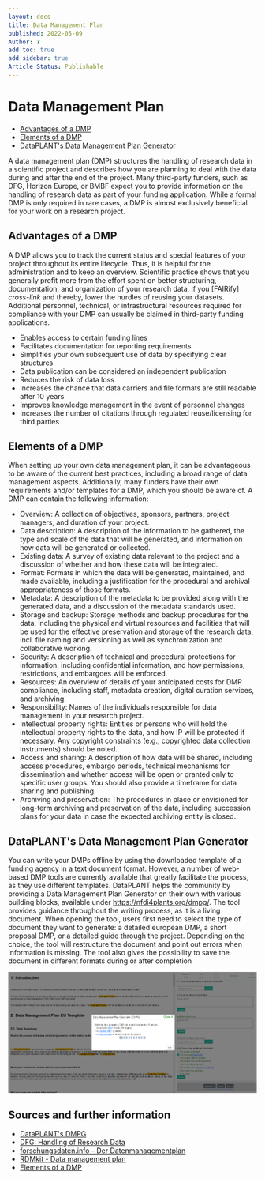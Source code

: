 ```yaml
---
layout: docs
title: Data Management Plan
published: 2022-05-09
Author: ?
add toc: true
add sidebar: true
Article Status: Publishable
---
```


# Data Management Plan

- [Advantages of a DMP](#Advantages-of-a-DMP)
- [Elements of a DMP](#Elements-of-a-DMP)
- [DataPLANT's Data Management Plan Generator](#DataPLANT's-Data-Management-Plan-Generator)


A data management plan (DMP) structures the handling of research data in a scientific project and describes how you are planning to deal with the data during and after the end of the project. Many third-party funders, such as DFG, Horizon Europe, or BMBF expect you to provide information on the handling of research data as part of your funding application. While a formal DMP is only required in rare cases, a DMP is almost exclusively beneficial for your work on a research project. 

## Advantages of a DMP
A DMP allows you to track the current status and special features of your project throughout its entire lifecycle. Thus, it is helpful for the administration and to keep an overview. 
Scientific practice shows that you generally profit more from the effort spent on better structuring, documentation, and organization of your research data, if you [FAIRify] *cross-link* and thereby, lower the hurdles of reusing your datasets.
Additional personnel, technical, or infrastructural resources required for compliance with your DMP can usually be claimed in third-party funding applications. 

- Enables access to certain funding lines	
- Facilitates documentation for reporting requirements	
- Simplifies your own subsequent use of data by specifying clear structures                                                            	 
- Data publication can be considered an independent publication	 
- Reduces the risk of data loss	 
- Increases the chance that data carriers and file formats are still readable after 10 years
- Improves knowledge management in the event of personnel changes
- Increases the number of citations through regulated reuse/licensing for third parties


## Elements of a DMP
When setting up your own data management plan, it can be advantageous to be aware of the current best practices, including a broad range of data management aspects. Additionally, many funders have their own requirements and/or templates for a DMP, which you should be aware of. A DMP can contain the following information:

- Overview: A collection of objectives, sponsors, partners, project managers, and duration of your project.
- Data description: A description of the information to be gathered, the type and scale of the data that will be generated, and information on how data will be generated or collected.
- Existing data: A survey of existing data relevant to the project and a discussion of whether and how these data will be integrated.
- Format: Formats in which the data will be generated, maintained, and made available, including a justification for the procedural and archival appropriateness of those formats.
- Metadata: A description of the metadata to be provided along with the generated data, and a discussion of the metadata standards used.
- Storage and backup: Storage methods and backup procedures for the data, including the physical and virtual resources and facilities that will be used for the effective preservation and storage of the research data, incl. file naming and versioning as well as synchronization and collaborative working.
- Security:	A description of technical and procedural protections for information, including confidential information, and how permissions, restrictions, and embargoes will be enforced.
- Resources: An overview of details of your anticipated costs for DMP compliance, including staff, metadata creation, digital curation services, and archiving.
- Responsibility: Names of the individuals responsible for data management in your research project.
- Intellectual property rights:	Entities or persons who will hold the intellectual property rights to the data, and how IP will be protected if necessary. Any copyright constraints (e.g., copyrighted data collection instruments) should be noted.
- Access and sharing: A description of how data will be shared, including access procedures, embargo periods, technical mechanisms for dissemination and whether access will be open or granted only to specific user groups. You should also provide a timeframe for data sharing and publishing.
- Archiving and preservation: The procedures in place or envisioned for long-term archiving and preservation of the data, including succession plans for your data in case the expected archiving entity is closed.


## DataPLANT's Data Management Plan Generator
You can write your DMPs offline by using the downloaded template of a funding agency in a text document format. However, a number of web-based DMP tools are currently available that greatly facilitate the process, as they use different templates. 
DataPLANT helps the community by providing a Data Management Plan Generator on their own with various building blocks, available under https://nfdi4plants.org/dmpg/. The tool provides guidance throughout the writing process, as it is a living document. When opening the tool, users first need to select the type of document they want to generate: a detailed european DMP, a short proposal DMP, or a detailed guide through the project. Depending on the choice, the tool will restructure the document and point out errors when information is missing. The tool also gives the possibility to save the document in different formats during or after completion

![DMPG](DMPG.png)


## Sources and further information
- [DataPLANT's DMPG](https://nfdi4plants.org/dmpg/)
- [DFG: Handling of Research Data](https://www.dfg.de/en/research_funding/principles_dfg_funding/research_data/index.html)
- [forschungsdaten.info - Der Datenmanagementplan](https://www.forschungsdaten.info/themen/informieren-und-planen/datenmanagementplan/) 
- [RDMkit - Data management plan](https://rdmkit.elixir-europe.org/data_management_plan.html)
- [Elements of a DMP](https://www.icpsr.umich.edu/web/pages/datamanagement/dmp/elements.html)
